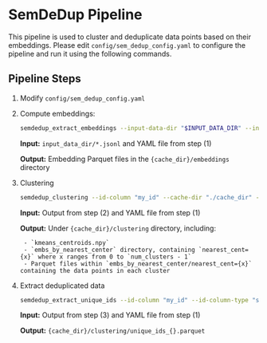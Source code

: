 # SemDeDup Pipeline

This pipeline is used to cluster and deduplicate data points based on their embeddings.
Please edit `config/sem_dedup_config.yaml` to configure the pipeline and run it using the following commands.


## Pipeline Steps

1) Modify `config/sem_dedup_config.yaml`

2) Compute embeddings:
    ```sh
    semdedup_extract_embeddings --input-data-dir "$INPUT_DATA_DIR" --input-file-type "jsonl" --input-file-extension "json" --input-text-field "text" --cache-dir "./cache_dir" --config-file "$CONFIG_FILE"
    ```
    **Input:** `input_data_dir/*.jsonl` and YAML file from step (1)

    **Output:** Embedding Parquet files in the `{cache_dir}/embeddings` directory

3) Clustering
    ```sh
    semdedup_clustering --id-column "my_id" --cache-dir "./cache_dir" --config-file "$CONFIG_FILE"
    ```
    **Input:** Output from step (2) and YAML file from step (1)

    **Output:** Under `{cache_dir}/clustering` directory, including:

        - `kmeans_centroids.npy`
        - `embs_by_nearest_center` directory, containing `nearest_cent={x}` where x ranges from 0 to `num_clusters - 1`
        - Parquet files within `embs_by_nearest_center/nearest_cent={x}` containing the data points in each cluster

4) Extract deduplicated data
    ```sh
    semdedup_extract_unique_ids --id-column "my_id" --id-column-type "str" --cache-dir "./cache_dir" --config-file "$CONFIG_FILE"
    ```
    **Input:** Output from step (3) and YAML file from step (1)

    **Output:** `{cache_dir}/clustering/unique_ids_{}.parquet`

